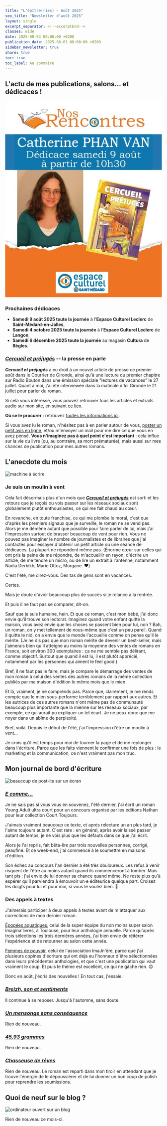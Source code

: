 ```yaml
---
title: "L'épître(ries) - Août 2025"
seo_title: "Newsletter d'août 2025"
layout: single
excerpt_separator: <!--excerptEnd-->
classes: wide
date: 2025-08-03 00:00:00 +0200
publication_date: 2025-08-03 00:00:00 +0200
sidebar_newsletter: true
share: true
toc: true
toc_label: Au sommaire
---
```

<!--excerptEnd-->

## L'actu de mes publications, salons&hellip; et dédicaces&nbsp;!

<img alt="affiche de la séance de dédicace du 9 août à l'espace culturel Leclerc de Saint-Médard-en-Jalles" src="/assets/images/newsletter/20250809-affiche-catherine-phan-van-espace-leclerc-saint-medard.jpg">

### Prochaines dédicaces

- **Samedi 9 août 2025 toute la journée** à l'**Espace Culturel Leclerc** de **Saint-Médard-en-Jalles**,
- **Samedi 4 octobre 2025 toute la journée** à l'**Espace Culturel Leclerc** de **Langon**,
- **Samedi 6 décembre 2025 toute la journée** au magasin **Cultura** de **Bègles**.

### [***Cercueil et préjugés***](/publications/cercueil-et-prejuges) -- la presse en parle

***Cercueil et préjugés*** a eu droit à un nouvel article de presse ce premier août dans le Courrier de Gironde, ainsi qu'à une lecture du premier chapitre sur Radio Bouton dans une émission spéciale "lectures de vacances" le 27 juillet. Quant à moi, j'ai été interviewée dans la matinale d'Ici Gironde le 21 juillet pour parler du roman.

Si cela vous intéresse, vous pouvez retrouver tous les articles et extraits audio sur mon site, en suivant [ce lien](/publications/cercueil-et-prejuges/#la-presse-en-parle).


**Où se le procurer**&nbsp;: retrouvez [toutes les informations ici](/publications/cercueil-et-prejuges/#o%C3%B9-vous-le-procurer).

Si vous avez lu le roman, n'hésitez pas à en parler autour de vous, [poster un petit avis en ligne](/publications/cercueil-et-prejuges/#vous-lavez-lu), et/ou m'envoyer un mail pour me dire ce que vous en avez pensé. **Vous n'imaginez pas à quel point c'est important**&nbsp;: cela influe sur la vie du livre (ou, au contraire, sa mort prématurée), mais aussi sur mes chances de publication pour mes autres romans.


## L'anecdote du mois

<img alt="machine à écrire" src="https://catherinephanvan.fr/assets/images/newsletter/anecdote.webp">

### Je suis un moulin à vent

Cela fait désormais plus d'un mois que [***Cercueil et préjugés***](/publications/cercueil-et-prejuges) est sorti et les retours que je reçois ou vois passer sur les réseaux sociaux sont globalement plutôt enthousiastes, ce qui me fait chaud au c&oelig;ur.

En revanche, en toute franchise, ce qui me plombe le moral, c'est que d'après les premiers signaux que je surveille, le roman ne se vend pas. Alors je me démène autant que possible pour faire parler de lui, mais j'ai l'impression surtout de brasser beaucoup de vent pour rien. Vous ne pouvez pas imaginer le nombre de journalistes et de libraires que j'ai contactés pour essayer d'obtenir un petit article ou une séance de dédicaces. La plupart ne répondent même pas. (Énorme c&oelig;ur sur celles qui ont pris la peine de me répondre, de m'accueillir en rayon, d'écrire un article, de me tendre un micro, ou de lire un extrait à l'antenne, notamment Nadia Derbikh, Marie Ottoz, Morgane. ❤️)

C'est l'été, me direz-vous. Des tas de gens sont en vacances.

Certes.

Mais je doute d'avoir beaucoup plus de succès si je relance à la rentrée.

Et puis il ne faut pas se comparer, dit-on.

Sauf que je suis humaine, hein. Et que ce roman, c'est mon bébé, j'ai donc envie qu'il trouve son lectorat. Imaginez quand votre enfant quitte la maison, vous avez envie que les choses se passent bien pour lui, non&nbsp;? Bah, un roman, on y met tellement de nous-même que c'est un peu pareil. Quand il quitte le nid, on a envie que le monde l'accueille comme on pense qu'il le mérite. (Je ne dis pas que mon roman mérite de devenir un best-seller, mais j'aimerais bien qu'il atteigne au moins la moyenne des ventes de romans en France, soit environ 300 exemplaires&nbsp;: ça ne me semble pas délirant, comme objectif. Surtout que quand il est lu, il est plutôt apprécié, notamment par les personnes qui aiment le feel good.)

Bref, il ne faut pas le faire, mais je compare le démarrage des ventes de mon roman à celui des ventes des autres romans de la même collection publiés par ma maison d'édition le même mois que le mien.

Et là, vraiment, je ne comprends pas. Parce que, clairement, je me rends compte que le mien sous-performe terriblement par rapport aux autres. Et les autrices de ces autres romans n'ont même pas de communauté beaucoup plus importante que la mienne sur les réseaux sociaux, par exemple, ce qui aurait pu expliquer un tel écart. Je ne peux donc que me noyer dans un abîme de perplexité.

Bref, voilà. Depuis le début de l'été, j'ai l'impression d'être un moulin à vent&hellip;

Je crois qu'il est temps pour moi de tourner la page et de me replonger dans l'écriture. Parce que les faits viennent le confirmer une fois de plus&nbsp;: le marketing et la communication, ce n'est vraiment pas mon truc.


## Mon journal de bord d'écriture

<img alt="beaucoup de post-its sur un écran" src="https://cdn.pixabay.com/photo/2018/03/17/10/49/bulletin-board-3233643_1280.jpg">

### [***E comme&hellip;***](/newsletter/2024-09-01/#e-comme)

Je ne sais pas si vous vous en souvenez, l'été dernier, j'ai écrit un roman Young Adult ultra court pour un concours organisé par les éditions Nathan pour leur collection Court Toujours.

J'aimais vraiment beaucoup ce texte, et après relecture un an plus tard, je l'aime toujours autant. C'est rare&nbsp;: en général, après avoir laissé passer autant de temps, je ne vois plus que les défauts dans ce que j'ai écrit.

Alors je l'ai repris, fait bêta-lire par trois nouvelles personnes, corrigé, peaufiné. Et ce week-end, j'ai commencé à le soumettre en maisons d'édition.

Son échec au concours l'an dernier a été très douloureux. Les refus à venir risquent de l'être au moins autant quand ils commenceront à tomber. Mais tant pis&nbsp;: j'ai envie de lui donner sa chance quand même. Ne reste plus qu'à espérer qu'il parviendra à émouvoir un·e éditeurice quelque part. Croisez les doigts pour lui et pour moi, si vous le voulez bien. 🙏

### Des appels à textes

J'aimerais participer à deux appels à textes avant de m'attaquer aux corrections de mon dernier roman.

<a href="https://www.instagram.com/p/DKUnvQDoZT_/" target="_blank">Épopées aquatiques</a>, celui de la super équipe du non moins super salon Imagina'livres, à Toulouse, pour leur anthologie annuelle. Parce qu'après trois sélections les trois dernières années, j'ai bien envie de réitérer l'expérience et de retourner au salon cette année.

<a href="https://www.instagram.com/p/DLkqIm0tFAo/" target="_blank">Femmes de pouvoir</a>, celui de l'association ImaJn'ère, parce que j'ai plusieurs copines d'écriture qui ont déjà eu l'honneur d'être sélectionnées dans leurs précédentes anthologies, et que c'est une publication qui vaut vraiment le coup. Et puis le thème est excellent, ce qui ne gâche rien. 😊

Donc en août, j'écris des nouvelles&nbsp;! En tout cas, j'essaie.

### [***Breizh, son et sentiments***](/publications/projets-en-cours/#breizh-son-et-sentiments)

Il continue à se reposer. Jusqu'à l'automne, sans doute.


### [***Un mensonge sans conséquence***](/publications/projets-en-cours/#un-mensonge-sans-conséquence)

Rien de nouveau.


### [***45,93&nbsp;grammes***](/publications/projets-en-cours/#4593grammes)

Rien de nouveau.


### [***Chasseuse de rêves***](/publications/projets-en-cours/#chasseuse-de-rêves)

Rien de nouveau. Le roman est reparti dans mon tiroir en attendant que je trouve l'énergie de le dépoussiérer et de lui donner un bon coup de polish pour reprendre les soumissions.


## Quoi de neuf sur le blog&nbsp;?

<img alt="ordinateur ouvert sur un blog" src="https://catherinephanvan.fr/assets/images/newsletter/blog-mockup.webp">

Rien de nouveau ce mois-ci.